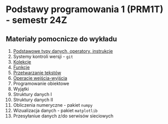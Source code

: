 # Podstawy programowania 1 (PRM1T) - semestr 24Z
## Materiały pomocnicze do wykładu

1. [Podstawowe typy danych, operatory, instrukcje](01-typy_danych_operatory_instrukcje.ipynb)
1. Systemy kontroli wersji - `git`
1. [Kolekcje](03-kolekcje.ipynb)
1. [Funkcje](04-funkcje.ipynb)
1. [Przetwarzanie tekstów](05-string.ipynb)
1. [Operacje wejścia-wyjścia](06-we_wy.ipynb)
1. Programowanie obiektowe
1. Wyjątki
1. Struktury danych I
1. Struktury danych II
1. Obliczenia numeryczne - pakiet `numpy`
1. Wizualizacja danych - pakiet `matplotlib`
1. Przesyłaniue danych z/do serwisów sieciowych
